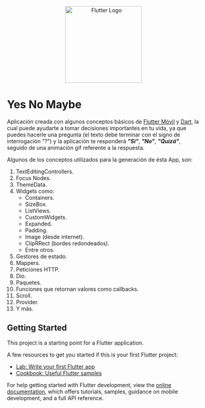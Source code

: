 <p align="center">
  <a href="https://flutter.dev/" target="blank"><img src="https://storage.googleapis.com/cms-storage-bucket/6a07d8a62f4308d2b854.svg" width="200" alt="Flutter Logo"/></a>
</p>

# Yes No Maybe

Aplicación creada con algunos conceptos básicos de [Flutter Móvil](https://flutter.dev/) y [Dart](https://dart.dev/), la cual puede ayudarte a tomar decisiones importantes en tu vida, ya que puedes hacerle una pregunta (el texto debe terminar con el signo de interrogación "?") y la aplicación te responderá ***"Si"***, ***"No"***, ***"Quizá"***, seguido de una animación gif referente a la respuesta.

Algunos de los conceptos utilizados para la generación de ésta App, son:

1. TextEditingControllers.
2. Focus Nodes.
3. ThemeData.
4. Widgets como:
    - Containers.
    - SizeBox.
    - ListViews.
    - CustomWidgets.
    - Expanded.
    - Padding.
    - Image (desde internet).
    - ClipRRect (bordes redondeados).
    - Entre otros.
5. Gestores de estado.
6. Mappers.
7. Peticiones HTTP.
8. Dio.
9. Paquetes.
10. Funciones que retornan valores como callbacks.
11. Scroll.
12. Provider.
13. Y más.

## Getting Started

This project is a starting point for a Flutter application.

A few resources to get you started if this is your first Flutter project:

- [Lab: Write your first Flutter app](https://docs.flutter.dev/get-started/codelab)
- [Cookbook: Useful Flutter samples](https://docs.flutter.dev/cookbook)

For help getting started with Flutter development, view the
[online documentation](https://docs.flutter.dev/), which offers tutorials,
samples, guidance on mobile development, and a full API reference.
